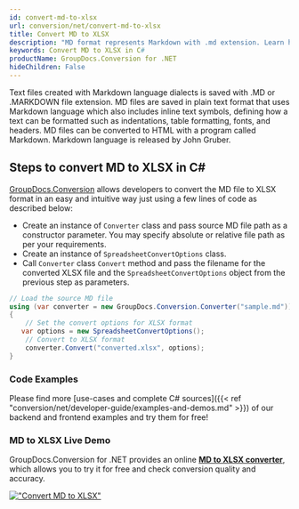 ```yaml
---
id: convert-md-to-xlsx
url: conversion/net/convert-md-to-xlsx
title: Convert MD to XLSX
description: "MD format represents Markdown with .md extension. Learn how to convert MD to XLSX file programmatically in C# language using GroupDocs.Conversion for .NET library."
keywords: Convert MD to XLSX in C#
productName: GroupDocs.Conversion for .NET
hideChildren: False
---
```


Text files created with Markdown language dialects is saved with .MD or .MARKDOWN file extension. MD files are saved in plain text format that uses Markdown language which also includes inline text symbols, defining how a text can be formatted such as indentations, table formatting, fonts, and headers.  MD files can be converted to HTML with a program called Markdown. Markdown language is released by John Gruber.

## Steps to convert MD to XLSX in C#

[GroupDocs.Conversion](https://products.groupdocs.com/conversion/net) allows developers to convert the MD file to XLSX format in an easy and intuitive way just using a few lines of code as described below:

* Create an instance of `Converter` class and pass source MD file path as a constructor parameter. You may specify absolute or relative file path as per your requirements. 
* Create an instance of `SpreadsheetConvertOptions` class.
* Call `Converter` class `Convert` method and pass the filename for the converted XLSX file and the `SpreadsheetConvertOptions` object from the previous step as parameters.

```csharp
// Load the source MD file
using (var converter = new GroupDocs.Conversion.Converter("sample.md"))
{
    // Set the convert options for XLSX format
   var options = new SpreadsheetConvertOptions();
    // Convert to XLSX format
    converter.Convert("converted.xlsx", options);
}
```

### Code Examples

Please find more [use-cases and complete C# sources]({{< ref "conversion/net/developer-guide/examples-and-demos.md" >}}) of our backend and frontend examples and try them for free!

### MD to XLSX Live Demo

GroupDocs.Conversion for .NET provides an online [**MD to XLSX converter**](https://products.groupdocs.app/conversion/md-to-xlsx), which allows you to try it for free and check conversion quality and accuracy.

[!["Convert MD to XLSX"](conversion/net/images/convert-to-xlsx/convert-md-to-xlsx.png)](https://products.groupdocs.app/conversion/md-to-xlsx)